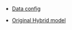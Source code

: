 - [Data config](https://github.com/colizz/weaver-core-dev/blob/7140323a1202b7cb12e68f75177a5066280e9dcb/weaver/data_new/incl/ak8_MD_vminclv2ParT_manual_fixwrap.yaml)

- [Original Hybrid model](https://github.com/colizz/weaver-core-dev/blob/7140323a1202b7cb12e68f75177a5066280e9dcb/weaver/networks/example_ParticleTransformerTagger_hybrid_outputWithHidNeurons.py)
